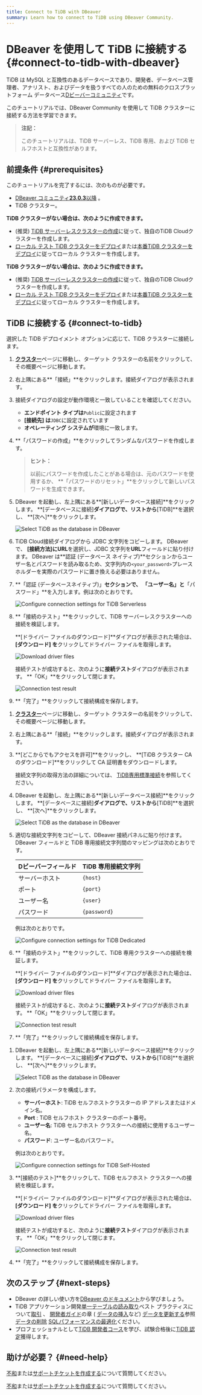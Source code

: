 ```yaml
---
title: Connect to TiDB with DBeaver
summary: Learn how to connect to TiDB using DBeaver Community.
---
```


# DBeaver を使用して TiDB に接続する {#connect-to-tidb-with-dbeaver}

TiDB は MySQL と互換性のあるデータベースであり、開発者、データベース管理者、アナリスト、およびデータを扱うすべての人のための無料のクロスプラットフォーム データベース[Dビーバーコミュニティ](https://dbeaver.io/download/)です。

このチュートリアルでは、DBeaver Community を使用して TiDB クラスターに接続する方法を学習できます。

> **注記：**
>
> このチュートリアルは、TiDB サーバーレス、TiDB 専用、および TiDB セルフホストと互換性があります。

## 前提条件 {#prerequisites}

このチュートリアルを完了するには、次のものが必要です。

-   [DBeaver コミュニティ**23.0.3**以降](https://dbeaver.io/download/) 。
-   TiDB クラスター。

<CustomContent platform="tidb">

**TiDB クラスターがない場合は、次のように作成できます。**

-   (推奨) [TiDB サーバーレスクラスターの作成](/develop/dev-guide-build-cluster-in-cloud.md)に従って、独自のTiDB Cloudクラスターを作成します。
-   [ローカル テスト TiDB クラスターをデプロイ](/quick-start-with-tidb.md#deploy-a-local-test-cluster)または[本番TiDB クラスターをデプロイ](/production-deployment-using-tiup.md)に従ってローカル クラスターを作成します。

</CustomContent>
<CustomContent platform="tidb-cloud">

**TiDB クラスターがない場合は、次のように作成できます。**

-   (推奨) [TiDB サーバーレスクラスターの作成](/develop/dev-guide-build-cluster-in-cloud.md)に従って、独自のTiDB Cloudクラスターを作成します。
-   [ローカル テスト TiDB クラスターをデプロイ](https://docs.pingcap.com/tidb/stable/quick-start-with-tidb#deploy-a-local-test-cluster)または[本番TiDB クラスターをデプロイ](https://docs.pingcap.com/tidb/stable/production-deployment-using-tiup)に従ってローカル クラスターを作成します。

</CustomContent>

## TiDB に接続する {#connect-to-tidb}

選択した TiDB デプロイメント オプションに応じて、TiDB クラスターに接続します。

<SimpleTab>
<div label="TiDB Serverless">

1.  [**クラスター**](https://tidbcloud.com/console/clusters)ページに移動し、ターゲット クラスターの名前をクリックして、その概要ページに移動します。

2.  右上隅にある**「接続」**をクリックします。接続ダイアログが表示されます。

3.  接続ダイアログの設定が動作環境と一致していることを確認してください。

    -   **エンドポイント タイプは**`Public`に設定されます
    -   **[接続先] は**`JDBC`に設定されています
    -   **オペレーティング システムが**環境に一致します。

4.  **「パスワードの作成」**をクリックしてランダムなパスワードを作成します。

    > **ヒント：**
    >
    > 以前にパスワードを作成したことがある場合は、元のパスワードを使用するか、 **「パスワードのリセット」**をクリックして新しいパスワードを生成できます。

5.  DBeaver を起動し、左上隅にある**[新しいデータベース接続]**をクリックします。 **[データベースに接続]**ダイアログで、リストから**[TiDB]**を選択し、 **[次へ]**をクリックします。

    ![Select TiDB as the database in DBeaver](https://download.pingcap.com/images/docs/develop/dbeaver-select-database.jpg)

6.  TiDB Cloud接続ダイアログから JDBC 文字列をコピーします。 DBeaver で、 **[接続方法]**に**URL**を選択し、JDBC 文字列を**URL**フィールドに貼り付けます。 DBeaver は**認証 (データベース ネイティブ)**セクションからユーザー名とパスワードを読み取るため、文字列内の`<your_password>`プレースホルダーを実際のパスワードに置き換える必要はありません。

7.  **「認証 (データベースネイティブ)」**セクションで、 **「ユーザー名**」と**「パスワード」**を入力します。例は次のとおりです。

    ![Configure connection settings for TiDB Serverless](https://download.pingcap.com/images/docs/develop/dbeaver-connection-settings-serverless.jpg)

8.  **「接続のテスト」**をクリックして、TiDB サーバーレスクラスターへの接続を検証します。

    **[ドライバー ファイルのダウンロード]**ダイアログが表示された場合は、 **[ダウンロード] を**クリックしてドライバー ファイルを取得します。

    ![Download driver files](https://download.pingcap.com/images/docs/develop/dbeaver-download-driver.jpg)

    接続テストが成功すると、次のように**接続テスト**ダイアログが表示されます。 **「OK」**をクリックして閉じます。

    ![Connection test result](https://download.pingcap.com/images/docs/develop/dbeaver-connection-test.jpg)

9.  **「完了」**をクリックして接続構成を保存します。

</div>
<div label="TiDB Dedicated">

1.  [**クラスター**](https://tidbcloud.com/console/clusters)ページに移動し、ターゲット クラスターの名前をクリックして、その概要ページに移動します。

2.  右上隅にある**「接続」**をクリックします。接続ダイアログが表示されます。

3.  **[どこからでもアクセスを許可]**をクリックし、 **[TiDB クラスター CA のダウンロード]**をクリックして CA 証明書をダウンロードします。

    接続文字列の取得方法の詳細については、 [TiDB専用標準接続](https://docs.pingcap.com/tidbcloud/connect-via-standard-connection)を参照してください。

4.  DBeaver を起動し、左上隅にある**[新しいデータベース接続]**をクリックします。 **[データベースに接続]**ダイアログで、リストから**[TiDB]**を選択し、 **[次へ]**をクリックします。

    ![Select TiDB as the database in DBeaver](https://download.pingcap.com/images/docs/develop/dbeaver-select-database.jpg)

5.  適切な接続文字列をコピーして、DBeaver 接続パネルに貼り付けます。 DBeaver フィールドと TiDB 専用接続文字列間のマッピングは次のとおりです。

    | Dビーバーフィールド | TiDB 専用接続文字列 |
    | ---------- | ------------ |
    | サーバーホスト    | `{host}`     |
    | ポート        | `{port}`     |
    | ユーザー名      | `{user}`     |
    | パスワード      | `{password}` |

    例は次のとおりです。

    ![Configure connection settings for TiDB Dedicated](https://download.pingcap.com/images/docs/develop/dbeaver-connection-settings-dedicated.jpg)

6.  **「接続のテスト」**をクリックして、TiDB 専用クラスターへの接続を検証します。

    **[ドライバー ファイルのダウンロード]**ダイアログが表示された場合は、 **[ダウンロード] を**クリックしてドライバー ファイルを取得します。

    ![Download driver files](https://download.pingcap.com/images/docs/develop/dbeaver-download-driver.jpg)

    接続テストが成功すると、次のように**接続テスト**ダイアログが表示されます。 **「OK」**をクリックして閉じます。

    ![Connection test result](https://download.pingcap.com/images/docs/develop/dbeaver-connection-test.jpg)

7.  **「完了」**をクリックして接続構成を保存します。

</div>
<div label="TiDB Self-Hosted">

1.  DBeaver を起動し、左上隅にある**[新しいデータベース接続]**をクリックします。 **[データベースに接続]**ダイアログで、リストから**[TiDB]**を選択し、 **[次へ]**をクリックします。

    ![Select TiDB as the database in DBeaver](https://download.pingcap.com/images/docs/develop/dbeaver-select-database.jpg)

2.  次の接続パラメータを構成します。

    -   **サーバーホスト**: TiDB セルフホストクラスターの IP アドレスまたはドメイン名。
    -   **Port** : TiDB セルフホスト クラスターのポート番号。
    -   **ユーザー名**: TiDB セルフホスト クラスターへの接続に使用するユーザー名。
    -   **パスワード**: ユーザー名のパスワード。

    例は次のとおりです。

    ![Configure connection settings for TiDB Self-Hosted](https://download.pingcap.com/images/docs/develop/dbeaver-connection-settings-self-hosted.jpg)

3.  **[接続のテスト]**をクリックして、TiDB セルフホスト クラスターへの接続を検証します。

    **[ドライバー ファイルのダウンロード]**ダイアログが表示された場合は、 **[ダウンロード] を**クリックしてドライバー ファイルを取得します。

    ![Download driver files](https://download.pingcap.com/images/docs/develop/dbeaver-download-driver.jpg)

    接続テストが成功すると、次のように**接続テスト**ダイアログが表示されます。 **「OK」**をクリックして閉じます。

    ![Connection test result](https://download.pingcap.com/images/docs/develop/dbeaver-connection-test.jpg)

4.  **「完了」**をクリックして接続構成を保存します。

</div>
</SimpleTab>

## 次のステップ {#next-steps}

-   DBeaver の詳しい使い方を[DBeaver のドキュメント](https://github.com/dbeaver/dbeaver/wiki)から学びましょう。
-   TiDB アプリケーション開発[単一テーブルの読み取り](/develop/dev-guide-get-data-from-single-table.md)ベスト プラクティスについて[取引](/develop/dev-guide-transaction-overview.md) 、 [開発者ガイド](/develop/dev-guide-overview.md)の章 ( [データの挿入](/develop/dev-guide-insert-data.md)など) [データを更新する](/develop/dev-guide-update-data.md)参照[データの削除](/develop/dev-guide-delete-data.md) [SQLパフォーマンスの最適化](/develop/dev-guide-optimize-sql-overview.md)ください。
-   プロフェッショナルとして[TiDB 開発者コース](https://www.pingcap.com/education/)を学び、試験合格後に[TiDB 認定](https://www.pingcap.com/education/certification/)獲得します。

## 助けが必要？ {#need-help}

<CustomContent platform="tidb">

[不和](https://discord.gg/DQZ2dy3cuc?utm_source=doc)または[サポートチケットを作成する](/support.md)について質問してください。

</CustomContent>

<CustomContent platform="tidb-cloud">

[不和](https://discord.gg/DQZ2dy3cuc?utm_source=doc)または[サポートチケットを作成する](https://support.pingcap.com/)について質問してください。

</CustomContent>
